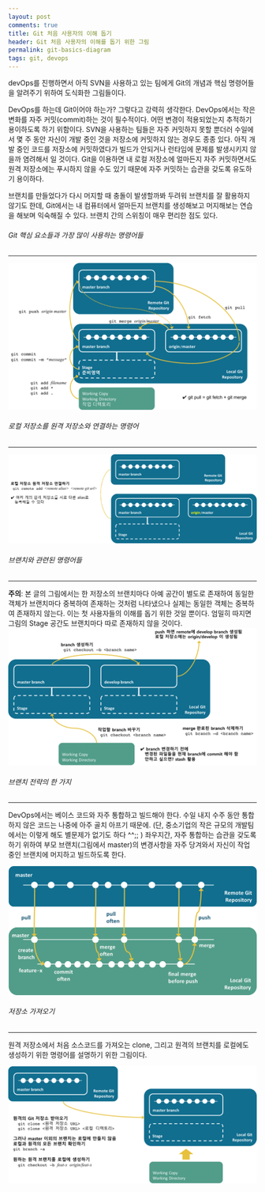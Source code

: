 ```yaml
---
layout: post
comments: true
title: Git 처음 사용자의 이해 돕기
header: Git 처음 사용자의 이해를 돕기 위한 그림
permalink: git-basics-diagram
tags: git, devops
---
```

devOps를 진행하면서 아직 SVN을 사용하고 있는 팀에게 Git의 개념과 핵심 명령어들을 알려주기 위하여 도식화한 그림들이다.

DevOps를 하는데 Git이어야 하는가? 그렇다고 강력히 생각한다. DevOps에서는 작은 변화를 자주 커밋(commit)하는 것이 필수적이다. 어떤 변경이 적용되었는지 추적하기 용이하도록 하기 위함이다. SVN을 사용하는 팀들은 자주 커밋하지 못할 뿐더러 수일에서 몇 주 동안 자신이 개발 중인 것을 저장소에 커밋하지 않는 경우도 종종 있다. 아직 개발 중인 코드를 저장소에 커밋하였다가 빌드가 안되거나 런타임에 문제를 발생시키지 않을까 염려해서 일 것이다. Git을 이용하면 내 로컬 저장소에 얼마든지 자주 커밋하면서도 원격 저장소에는 푸시하지 않을 수도 있기 때문에 자주 커밋하는 습관을 갖도록 유도하기 용이하다. 

브랜치를 만들었다가 다시 머지할 때 충돌이 발생할까봐 두려워 브랜치를 잘 활용하지 않기도 한데, Git에서는 내 컴퓨터에서 얼마든지 브랜치를 생성해보고 머지해보는 연습을 해보며 익숙해질 수 있다. 브랜치 간의 스위칭이 매우 편리한 점도 있다. 

###### Git 핵심 요소들과 가장 많이 사용하는 명령어들
--------

<img src="img/170101/git-basics-1.png" width="870px">


###### 로컬 저장소를 원격 저장소와 연결하는 명령어 
-------

![](./img/170101/git-basics-2.png)


###### 브랜치와 관련된 명령어들
-------
**주의**: 본 글의 그림에서는 한 저장소의 브랜치마다 아예 공간이 별도로 존재하여 동일한 객체가 브랜치마다 중복하여 존재하는 것처럼 나타냈으나 실제는 동일한 객체는 중복하여 존재하지 않는다. 이는 첫 사용자들의 이해를 돕기 위한 것일 뿐이다. 엄밀히 따지면 그림의 Stage 공간도 브랜치마다 따로 존재하지 않을 것이다. 
<img src="img/170101/git-basics-3.png" width="860px">


###### 브랜치 전략의 한 가지  
-------
DevOps에서는 베이스 코드와 자주 통합하고 빌드해야 한다. 수일 내지 수주 동안 통합하지 않은 코드는 나중에 아주 골치 아프기 때문에. (단, 중소기업의 작은 규모의 개발팀에서는 이렇게 해도 별문제가 없기도 하다 ^^;; ) 좌우지간, 자주 통합하는 습관을 갖도록 하기 위하여 부모 브랜치(그림에서 master)의 변경사항을 자주 당겨와서 자신이 작업 중인 브랜치에 머지하고 빌드하도록 한다.

<img src="img/170101/git-basics-4.png" width="720px">


###### 저장소 가져오기
--------
원격 저장소에서 처음 소스코드를 가져오는 clone, 그리고 원격의 브랜치를 로컬에도 생성하기 위한 명령어를 설명하기 위한 그림이다.

![](./img/170101/git-basics-5.png)